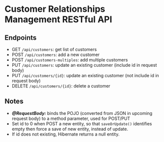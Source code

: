 # Customer Relationships Management RESTful API
## Endpoints
- GET ```/api/customers```: get list of customers
- POST ```/api/customers```: add a new customer
- POST ```/api/customers-multiples```: add multiple customers
- PUT ```/api/customers```: update an existing customer (include id in request body)
- PUT ```/api/customers/{id}```: update an existing customer (not include id in request body)
- DELETE ```/api/customers/{id}```: delete a customer

## Notes
- *__@RequestBody:__* binds the POJO (converted from JSON in upcoming request body) to a method parameter, used for POST/PUT
- Set id to 0 when POST a new entity, so that ```saveOrUpdate()``` identifies empty then force a save of new entity, instead of update.
- If id does not existing, Hibernate returns a null entity.









